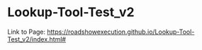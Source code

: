 # Lookup-Tool-Test_v2

Link to Page: https://roadshowexecution.github.io/Lookup-Tool-Test_v2/index.html#
